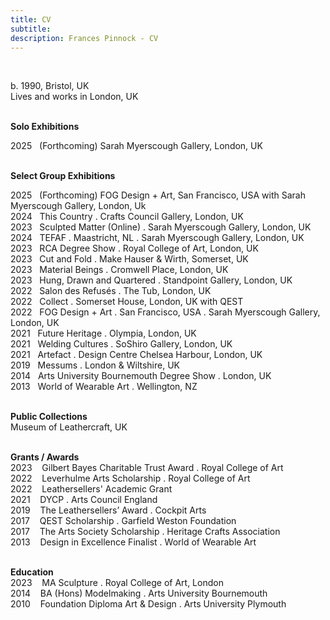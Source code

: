 ```yaml
---
title: CV
subtitle: 
description: Frances Pinnock - CV
---
```


<br />  

b. 1990, Bristol, UK  
Lives and works in London, UK   
<br />  


**Solo Exhibitions**  

2025&nbsp;&nbsp;&nbsp;(Forthcoming) Sarah Myerscough Gallery, London, UK  
<br />  

**Select Group Exhibitions**  

2025&nbsp;&nbsp;&nbsp;(Forthcoming) FOG Design + Art, San Francisco, USA with Sarah Myerscough Gallery, London, Uk  
2024&nbsp;&nbsp;&nbsp;This Country . Crafts Council Gallery, London, UK  
2023&nbsp;&nbsp;&nbsp;Sculpted Matter (Online) . Sarah Myerscough Gallery, London, UK
2024&nbsp;&nbsp;&nbsp;TEFAF . Maastricht, NL . Sarah Myerscough Gallery, London, UK  
2023&nbsp;&nbsp;&nbsp;RCA Degree Show . Royal College of Art, London, UK  
2023&nbsp;&nbsp;&nbsp;Cut and Fold . Make Hauser & Wirth, Somerset, UK  
2023&nbsp;&nbsp;&nbsp;Material Beings . Cromwell Place, London, UK  
2023&nbsp;&nbsp;&nbsp;Hung, Drawn and Quartered . Standpoint Gallery, London, UK  
2022&nbsp;&nbsp;&nbsp;Salon des Refusés . The Tub, London, UK  
2022&nbsp;&nbsp;&nbsp;Collect . Somerset House, London, UK with QEST      
2022&nbsp;&nbsp;&nbsp;FOG Design + Art . San Francisco, USA . Sarah Myerscough Gallery, London, UK  
2021&nbsp;&nbsp;&nbsp;Future Heritage . Olympia, London, UK  
2021&nbsp;&nbsp;&nbsp;Welding Cultures . SoShiro Gallery, London, UK  
2021&nbsp;&nbsp;&nbsp;Artefact . Design Centre Chelsea Harbour, London, UK  
2019&nbsp;&nbsp;&nbsp;Messums . London & Wiltshire, UK  
2014&nbsp;&nbsp;&nbsp;Arts University Bournemouth Degree Show . London, UK  
2013&nbsp;&nbsp;&nbsp;World of Wearable Art . Wellington, NZ  
<br />  

**Public Collections**  
Museum of Leathercraft, UK  
<br />  

**Grants / Awards**  
2023&nbsp;&nbsp;&nbsp; Gilbert Bayes Charitable Trust Award . Royal College of Art  
2022&nbsp;&nbsp;&nbsp; Leverhulme Arts Scholarship . Royal College of Art   
2022&nbsp;&nbsp;&nbsp; Leathersellers' Academic Grant     
2021&nbsp;&nbsp;&nbsp; DYCP . Arts Council England  
2019&nbsp;&nbsp;&nbsp; The Leathersellers’ Award . Cockpit Arts  
2017&nbsp;&nbsp;&nbsp; QEST Scholarship . Garfield Weston Foundation  
2017&nbsp;&nbsp;&nbsp; The Arts Society Scholarship . Heritage Crafts Association  
2013&nbsp;&nbsp;&nbsp; Design in Excellence Finalist . World of Wearable Art  
<br />  

**Education**  
2023&nbsp;&nbsp;&nbsp; MA Sculpture . Royal College of Art, London  
2014&nbsp;&nbsp;&nbsp; BA (Hons) Modelmaking . Arts University Bournemouth  
2010&nbsp;&nbsp;&nbsp; Foundation Diploma Art & Design . Arts University Plymouth  
<br /> 



  










 











